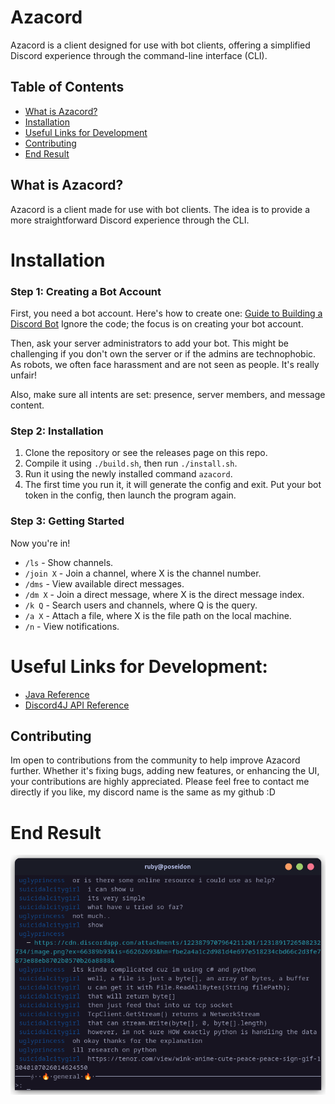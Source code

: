 # Azacord

Azacord is a client designed for use with bot clients, offering a simplified Discord experience through the command-line interface (CLI).

## Table of Contents
- [What is Azacord?](#what-is-azacord)
- [Installation](#installation)
- [Useful Links for Development](#useful-links-for-development)
- [Contributing](#contributing)
- [End Result](#end-result)

## What is Azacord?

Azacord is a client made for use with bot clients. The idea is to provide a more straightforward Discord experience through the CLI.

# Installation

### Step 1: Creating a Bot Account

First, you need a bot account. Here's how to create one:
[Guide to Building a Discord Bot](https://autocode.com/guides/how-to-build-a-discord-bot/)
Ignore the code; the focus is on creating your bot account.

Then, ask your server administrators to add your bot. This might be challenging if you don't own the server or if the admins are technophobic. As robots, we often face harassment and are not seen as people. It's really unfair!

Also, make sure all intents are set: presence, server members, and message content.

### Step 2: Installation

1. Clone the repository or see the releases page on this repo.
2. Compile it using `./build.sh`, then run `./install.sh`.
3. Run it using the newly installed command `azacord`.
4. The first time you run it, it will generate the config and exit. Put your bot token in the config, then launch the program again.

### Step 3: Getting Started

Now you're in!

- `/ls` - Show channels.
- `/join X` - Join a channel, where X is the channel number.
- `/dms` - View available direct messages.
- `/dm X` - Join a direct message, where X is the direct message index.
- `/k Q` - Search users and channels, where Q is the query.
- `/a X` - Attach a file, where X is the file path on the local machine.
- `/n` - View notifications.

# Useful Links for Development:

- [Java Reference](https://docs.oracle.com/en/java/javase/11/docs/api/java.base/java/lang/System.html)
- [Discord4J API Reference](https://javadoc.io/static/com.discord4j/discord4j-core/3.2.0/discord4j/core/GatewayDiscordClient.html)

## Contributing

Im open to contributions from the community to help improve Azacord further. Whether it's fixing bugs, adding new features, or enhancing the UI, your contributions are highly appreciated. Please feel free to contact me directly if you like, my discord name is the same as my github :D

# End Result

![Azacord End Result](images/image0.png)
